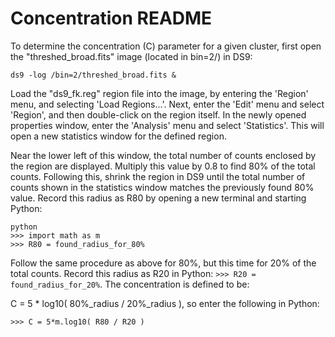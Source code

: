 # Concentration README #

To determine the concentration (C) parameter for a given cluster, first open the "threshed_broad.fits" image (located in bin=2/) in DS9:
```
ds9 -log /bin=2/threshed_broad.fits &
```

Load the "ds9_fk.reg" region file into the image, by entering the 'Region' menu, and selecting 'Load Regions...'. Next, enter the 'Edit' menu and select 'Region', and then double-click on the region itself. In the newly opened properties window, enter the 'Analysis' menu and select 'Statistics'. This will open a new statistics window for the defined region.

Near the lower left of this window, the total number of counts enclosed by the region are displayed. Multiply this value by 0.8 to find 80% of the total counts. Following this, shrink the region in DS9 until the total number of counts shown in the statistics window matches the previously found 80% value. Record this radius as R80 by opening a new terminal and starting Python:
```
python
>>> import math as m
>>> R80 = found_radius_for_80%
```

Follow the same procedure as above for 80%, but this time for 20% of the total counts. Record this radius as R20 in Python: ```>>> R20 = found_radius_for_20%```. The concentration is defined to be:

C = 5 * log10( 80%\_radius / 20%\_radius ), so enter the following in Python:

```
>>> C = 5*m.log10( R80 / R20 )
```
